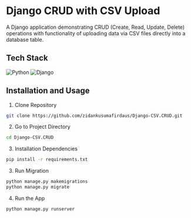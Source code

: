 # Django CRUD with CSV Upload

A Django application demonstrating CRUD (Create, Read, Update, Delete) operations with functionality of uploading data via CSV files directly into a database table.

## Tech Stack

![Python](https://img.shields.io/badge/python-3670A0?style=for-the-badge&logo=python&logoColor=ffdd54)
![Django](https://img.shields.io/badge/django-%23092E20.svg?style=for-the-badge&logo=django&logoColor=white)

## Installation and Usage

1. Clone Repository

```bash
git clone https://github.com/zidankusumafirdaus/Django-CSV.CRUD.git
```

2. Go to Project Directory

```bash
cd Django-CSV.CRUD
```

3. Installation Dependencies

```bash
pip install -r requirements.txt
```

3. Run Migration

```bash
python manage.py makemigrations
python manage.py migrate
```

4. Run the App
```bash
python manage.py runserver
```
